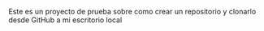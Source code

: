 Este es un proyecto de prueba sobre como crear un repositorio y clonarlo desde GitHub a mi escritorio local